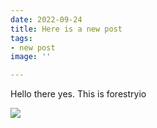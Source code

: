 ```yaml
---
date: 2022-09-24
title: Here is a new post
tags:
- new post
image: ''

---
```

Hello there yes. This is forestryio

![](https://www.allaboutbirds.org/guide/assets/photo/306622741-480px.jpg)